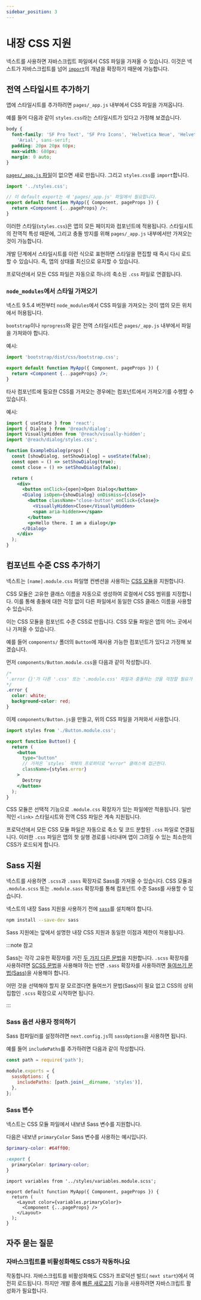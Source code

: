 ```yaml
---
sidebar_position: 3
---
```


# 내장 CSS 지원

넥스트를 사용하면 자바스크립트 파일에서 CSS 파일을 가져올 수 있습니다. 이것은 넥스트가 자바스크립트를 넘어 [`import`](https://developer.mozilla.org/ko/docs/Web/JavaScript/Reference/Statements/import)의 개념을 확장하기 때문에 가능합니다.

## 전역 스타일시트 추가하기

앱에 스타일시트를 추가하려면 `pages/_app.js` 내부에서 CSS 파일을 가져옵니다.

예를 들어 다음과 같이 `styles.css`라는 스타일시트가 있다고 가정해 보겠습니다.

```css
body {
  font-family: 'SF Pro Text', 'SF Pro Icons', 'Helvetica Neue', 'Helvetica',
    'Arial', sans-serif;
  padding: 20px 20px 60px;
  max-width: 680px;
  margin: 0 auto;
}
```

[`pages/_app.js` 파일](https://nextjs.org/docs/advanced-features/custom-app)이 없으면 새로 만듭니다. 그리고 `styles.css`를 `import`합니다.

```jsx
import '../styles.css';

// 이 default export는 새 'pages/_app.js' 파일에서 필요합니다.
export default function MyApp({ Component, pageProps }) {
  return <Component {...pageProps} />;
}
```

이러한 스타일(`styles.css`)은 앱의 모든 페이지와 컴포넌트에 적용됩니다. 스타일시트의 전역적 특성 때문에, 그리고 충돌 방지를 위해 `pages/_app.js` 내부에서만 가져오는 것이 가능합니다.

개발 단계에서 스타일시트를 이런 식으로 표현하면 스타일을 편집할 때 즉시 다시 로드할 수 있습니다. 즉, 앱의 상태를 최신으로 유지할 수 있습니다.

프로덕션에서 모든 CSS 파일은 자동으로 하나의 축소된 `.css` 파일로 연결됩니다.

### `node_modules`에서 스타일 가져오기

넥스트 9.5.4 버전부터 `node_modules`에서 CSS 파일을 가져오는 것이 앱의 모든 위치에서 허용됩니다.

`bootstrap`이나 `nprogress`와 같은 전역 스타일시트은 `pages/_app.js` 내부에서 파일을 가져와야 합니다.

예시:

```jsx title="pages/_app.js"
import 'bootstrap/dist/css/bootstrap.css';

export default function MyApp({ Component, pageProps }) {
  return <Component {...pageProps} />;
}
```

타사 컴포넌트에 필요한 CSS를 가져오는 경우에는 컴포넌트에서 가져오기를 수행할 수 있습니다.

예시:

```jsx title="components/ExampleDialog.js"
import { useState } from 'react';
import { Dialog } from '@reach/dialog';
import VisuallyHidden from '@reach/visually-hidden';
import '@reach/dialog/styles.css';

function ExampleDialog(props) {
  const [showDialog, setShowDialog] = useState(false);
  const open = () => setShowDialog(true);
  const close = () => setShowDialog(false);

  return (
    <div>
      <button onClick={open}>Open Dialog</button>
      <Dialog isOpen={showDialog} onDismiss={close}>
        <button className="close-button" onClick={close}>
          <VisuallyHidden>Close</VisuallyHidden>
          <span aria-hidden>×</span>
        </button>
        <p>Hello there. I am a dialog</p>
      </Dialog>
    </div>
  );
}
```

## 컴포넌트 수준 CSS 추가하기

넥스트는 `[name].module.css` 파일명 컨벤션을 사용하는 [CSS 모듈](https://github.com/css-modules/css-modules)을 지원합니다.

CSS 모듈은 고유한 클래스 이름을 자동으로 생성하여 로컬에서 CSS 범위를 지정합니다. 이를 통해 충돌에 대한 걱정 없이 다른 파일에서 동일한 CSS 클래스 이름을 사용할 수 있습니다.

이는 CSS 모듈을 컴포넌트 수준 CSS로 만듭니다. CSS 모듈 파일은 앱의 어느 곳에서나 가져올 수 있습니다.

예를 들어 `components/` 폴더의 `Button`에 재사용 가능한 컴포넌트가 있다고 가정해 보겠습니다.

먼저 `components/Button.module.css`을 다음과 같이 작성합니다.

```css
/*
'.error {}'가 다른 '.css' 또는 '.module.css' 파일과 충돌하는 것을 걱정할 필요가 없습니다.
*/
.error {
  color: white;
  background-color: red;
}
```

이제 `components/Button.js`을 만들고, 위의 CSS 파일을 가져와서 사용합니다.

```jsx
import styles from './Button.module.css';

export function Button() {
  return (
    <button
      type="button"
      // 가져온 `styles` 객체의 프로퍼티로 "error" 클래스에 접근한다.
      className={styles.error}
    >
      Destroy
    </button>
  );
}
```

CSS 모듈은 선택적 기능으로 `.module.css` 확장자가 있는 파일에만 적용됩니다. 일반적인 `<link>` 스타일시트와 전역 CSS 파일은 계속 지원됩니다.

프로덕션에서 모든 CSS 모듈 파일은 자동으로 축소 및 코드 분할된 `.css` 파일로 연결됩니다. 이러한 `.css` 파일은 앱의 핫 실행 경로를 나타내며 앱이 그려질 수 있는 최소한의 CSS가 로드되게 합니다.

## Sass 지원

넥스트를 사용하면 `.scss`과 `.sass` 확장자로 Sass를 가져올 수 있습니다. CSS 모듈과 `.module.scss` 또는 `.module.sass` 확장자를 통해 컴포넌트 수준 Sass를 사용할 수 있습니다.

넥스트의 내장 Sass 지원을 사용하기 전에 [`sass`](https://github.com/sass/sass)를 설치해야 합니다.

```bash
npm install --save-dev sass
```

Sass 지원에는 앞에서 설명한 내장 CSS 지원과 동일한 이점과 제한이 적용됩니다.

:::note 참고

Sass는 각각 고유한 확장자를 가진 [두 가지 다른 문법](https://sass-lang.com/documentation/syntax)을 지원합니다. `.scss` 확장자를 사용하려면 [SCSS 문법](https://sass-lang.com/documentation/syntax#scss)을 사용해야 하는 반면 `.sass` 확장자를 사용하려면 [들여쓰기 문법(Sass)](https://sass-lang.com/documentation/syntax#the-indented-syntax)을 사용해야 합니다.

어떤 것을 선택해야 할지 잘 모르겠다면 들여쓰기 문법(Sass)이 필요 없고 CSS의 상위 집합인 `.scss` 확장으로 시작하면 됩니다.

:::

### Sass 옵션 사용자 정의하기

Sass 컴파일러를 설정하려면 `next.config.js`의 `sassOptions`을 사용하면 됩니다.

예를 들어 `includePaths`를 추가하려면 다음과 같이 작성합니다.

```js
const path = require('path');

module.exports = {
  sassOptions: {
    includePaths: [path.join(__dirname, 'styles')],
  },
};
```

### Sass 변수

넥스트는 CSS 모듈 파일에서 내보낸 Sass 변수를 지원합니다.

다음은 내보낸 `primaryColor` Sass 변수를 사용하는 예시입니다.

```scss title="variables.module.scss"
$primary-color: #64ff00;

:export {
  primaryColor: $primary-color;
}
```

```tsx title="pages/_app.js"
import variables from '../styles/variables.module.scss';

export default function MyApp({ Component, pageProps }) {
  return (
    <Layout color={variables.primaryColor}>
      <Component {...pageProps} />
    </Layout>
  );
}
```

## 자주 묻는 질문

### 자바스크립트를 비활성화해도 CSS가 작동하나요

작동합니다. 자바스크립트를 비활성화해도 CSS가 프로덕션 빌드( `next start`)에서 여전히 로드됩니다. 하지만 개발 중에 [빠른 새로고침](https://nextjs.org/blog/next-9-4#fast-refresh) 기능을 사용하려면 자바스크립트 활성화가 필요합니다.
